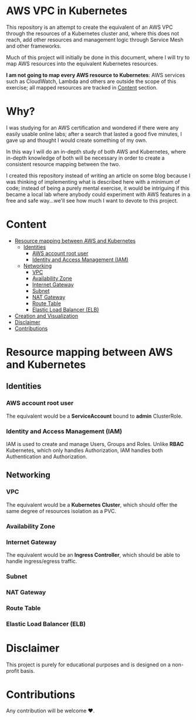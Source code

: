 # AWS VPC in Kubernetes

This repository is an attempt to create the equivalent of an AWS VPC through the 
resources of a Kubernetes cluster and, where this does not reach, add other 
resources and management logic through Service Mesh and other frameworks.

Much of this project will initially be done in this document, where I will try 
to map AWS resources into the equivalent Kubernetes resources.

**I am not going to map every AWS resource to Kubernetes**: AWS services such 
as CloudWatch, Lambda and others are outside the scope of this exercise; all 
mapped resources are tracked in [Content](#content) section.

# Why?

I was studying for an AWS certification and wondered if there were any easily 
usable online labs; after a search that lasted a good five minutes, I gave up 
and thought I would create something of my own.

In this way I will do an in-depth study of both AWS and Kubernetes, where 
in-depth knowledge of both will be necessary in order to create a consistent 
resource mapping between the two.

I created this repository instead of writing an article on some blog because I 
was thinking of implementing what is described here with a minimum of code; 
instead of being a purely mental exercise, it would be intriguing if this 
became a local lab where anybody could experiment with AWS features in a free 
and safe way...we'll see how much I want to devote to this project.

# Content

* [Resource mapping between AWS and Kubernetes](#resource-mapping-between-aws-and-kubernetes)
  * [Identities](#identities)
    * [AWS account root user](#aws-account-root-user)
    * [Identity and Access Management (IAM)](#identity-and-access-management-iam)
  * [Networking](#networking)
    * [VPC](#vpc)
    * [Availability Zone](#availability-zone)
    * [Internet Gateway](#internet-gateway)
    * [Subnet](#subnet)
    * [NAT Gateway](#nat-gateway)
    * [Route Table](#route-table)
    * [Elastic Load Balancer (ELB)](#elastic-load-balancer-elb)
* [Creation and Visualization](#creation-and-visualization)
* [Disclaimer](#disclaimer)
* [Contributions](#contributions)

# Resource mapping between AWS and Kubernetes

## Identities

### AWS account root user

The equivalent would be a **ServiceAccount** bound to **admin** ClusterRole.

### Identity and Access Management (IAM)

IAM is used to create and manage Users, Groups and Roles.
Unlike **RBAC** Kubernetes, which only handles Authorization, IAM handles both 
Authentication and Authorization.

## Networking

### VPC

The equivalent would be a **Kubernetes Cluster**, which should offer the same 
degree of resources isolation as a PVC.

### Availability Zone

### Internet Gateway

The equivalent would be an **Ingress Controller**, which should be able to 
handle ingress/egress traffic.

### Subnet

### NAT Gateway

### Route Table

### Elastic Load Balancer (ELB)

# Disclaimer

This project is purely for educational purposes and is designed on a non-profit 
basis.

# Contributions

Any contribution will be welcome ❤️.
